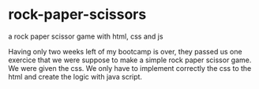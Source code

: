 # rock-paper-scissors
a rock paper scissor game with html, css and js


Having only two weeks left of my bootcamp is over, they passed us one exercice that we were suppose to make a simple rock paper scissor game.
We were given the css. We only have to implement correctly the css to the html and create the logic with java script.
